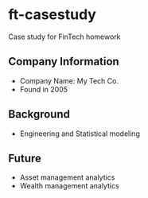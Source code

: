 # ft-casestudy
Case study for FinTech homework

## Company Information
* Company Name: My Tech Co.
* Found in 2005


## Background
* Engineering and Statistical modeling 


## Future
* Asset management analytics
* Wealth management analytics